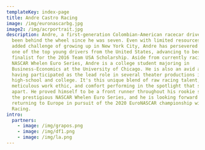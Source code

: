 ```yaml
---
templateKey: index-page
title: Andre Castro Racing
image: /img/euronascarbg.jpg
image2: /img/acrportrait.jpg
description: Andre, a first-generation Colombian-American racecar driver, has
  been behind the wheel since he was seven. Even with limited resources and the
  added challenge of growing up in New York City, Andre has persevered to become
  one of the top young drivers from the United States, advancing to become a
  finalist for the 2016 Team USA Scholarship. Aside from currently racing in the
  NASCAR Whelen Euro Series, Andre is a college student majoring in
  Business-Economics at the University of Chicago. He is also an avid actor,
  having participated as the lead role in several theater productions in
  high-school and college. It's this unique blend of raw racing talent, a
  meticulous work ethic, and comfort performing in the spotlight that sets Andre
  apart. He proved himself to be a front runner throughout his rookie season in
  the prestigious NASCAR Whelen Euro Series, and he is looking forward to
  returning to Europe in pursuit of the 2020 EuroNASCAR championship with DF1
  Racing.
intro:
  partners:
    - image: /img/grapos.png
    - image: /img/df1.png
    - image: /img/la.png
---
```

